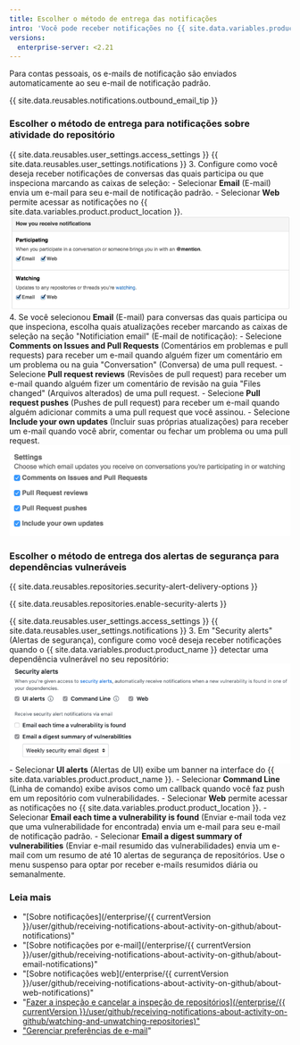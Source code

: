 ```yaml
---
title: Escolher o método de entrega das notificações
intro: 'Você pode receber notificações no {{ site.data.variables.product.product_location }} ou elas podem ser entregues pelo seu cliente de e-mail.'
versions:
  enterprise-server: <2.21
---
```


Para contas pessoais, os e-mails de notificação são enviados automaticamente ao seu e-mail de notificação padrão.

{{ site.data.reusables.notifications.outbound_email_tip }}

### Escolher o método de entrega para notificações sobre atividade do repositório

{{ site.data.reusables.user_settings.access_settings }}
{{ site.data.reusables.user_settings.notifications }}
3. Configure como você deseja receber notificações de conversas das quais participa ou que inspeciona marcando as caixas de seleção:
    - Selecionar **Email** (E-mail) envia um e-mail para seu e-mail de notificação padrão.
    - Selecionar **Web** permite acessar as notificações no {{ site.data.variables.product.product_location }}. ![Configurar notificações](/assets/images/help/settings/ent-notifications-settings.png)
4. Se você selecionou **Email** (E-mail) para conversas das quais participa ou que inspeciona, escolha quais atualizações receber marcando as caixas de seleção na seção "Notificiation email" (E-mail de notificação):
    - Selecione **Comments on Issues and Pull Requests** (Comentários em problemas e pull requests) para receber um e-mail quando alguém fizer um comentário em um problema ou na guia "Conversation" (Conversa) de uma pull request.
    - Selecione **Pull request reviews** (Revisões de pull request) para receber um e-mail quando alguém fizer um comentário de revisão na guia "Files changed" (Arquivos alterados) de uma pull request.
    - Selecione **Pull request pushes** (Pushes de pull request) para receber um e-mail quando alguém adicionar commits a uma pull request que você assinou.
    - Selecione **Include your own updates** (Incluir suas próprias atualizações) para receber um e-mail quando você abrir, comentar ou fechar um problema ou uma pull request. ![Configurar opções de notificação de e-mail](/assets/images/help/settings/email_notification_settings.png)

### Escolher o método de entrega dos alertas de segurança para dependências vulneráveis

{{ site.data.reusables.repositories.security-alert-delivery-options }}

{{ site.data.reusables.repositories.enable-security-alerts }}

{{ site.data.reusables.user_settings.access_settings }}
{{ site.data.reusables.user_settings.notifications }}
3. Em "Security alerts" (Alertas de segurança), configure como você deseja receber notificações quando o {{ site.data.variables.product.product_name }} detectar uma dependência vulnerável no seu repositório:![Opções para configurar notificações de alertas de segurança](/assets/images/help/settings/vulnerability-alerts-options.png)
    - Selecionar **UI alerts** (Alertas de UI) exibe um banner na interface do {{ site.data.variables.product.product_name }}.
    - Selecionar **Command Line** (Linha de comando) exibe avisos como um callback quando você faz push em um repositório com vulnerabilidades.
    - Selecionar **Web** permite acessar as notificações no {{ site.data.variables.product.product_location }}.
    - Selecionar **Email each time a vulnerability is found** (Enviar e-mail toda vez que uma vulnerabilidade for encontrada) envia um e-mail para seu e-mail de notificação padrão.
    - Selecionar **Email a digest summary of vulnerabilities** (Enviar e-mail resumido das vulnerabilidades) envia um e-mail com um resumo de até 10 alertas de segurança de repositórios. Use o menu suspenso para optar por receber e-mails resumidos diária ou semanalmente.

### Leia mais

- "[Sobre notificações](/enterprise/{{ currentVersion }}/user/github/receiving-notifications-about-activity-on-github/about-notifications)"
- "[Sobre notificações por e-mail](/enterprise/{{ currentVersion }}/user/github/receiving-notifications-about-activity-on-github/about-email-notifications)"
- "[Sobre notificações web](/enterprise/{{ currentVersion }}/user/github/receiving-notifications-about-activity-on-github/about-web-notifications)"
- "<a href="/enterprise/[/user/github/receiving-notifications-about-activity-on-github/watching-and-unwatching-repositories">Fazer a inspeção e cancelar a inspeção de repositórios](/enterprise/{{ currentVersion }}/user/github/receiving-notifications-about-activity-on-github/watching-and-unwatching-repositories)"
- "[Gerenciar preferências de e-mail](/articles/managing-email-preferences)"
